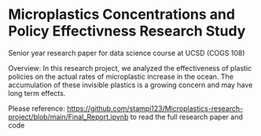 # Microplastics Concentrations and Policy Effectivness Research Study

Senior year research paper for data science course at UCSD (COGS 108)

Overview: 
In this research project, we analyzed the effectiveness of plastic policies on the actual rates of microplastic increase in the ocean. The accumulation of these invisible plastics is a growing concern and may have long term effects. 

Please reference: https://github.com/stampi123/Microplastics-research-project/blob/main/Final_Report.ipynb to read the full research paper and code


